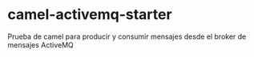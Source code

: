 # camel-activemq-starter
Prueba de camel para producir y consumir mensajes desde el broker de mensajes ActiveMQ

